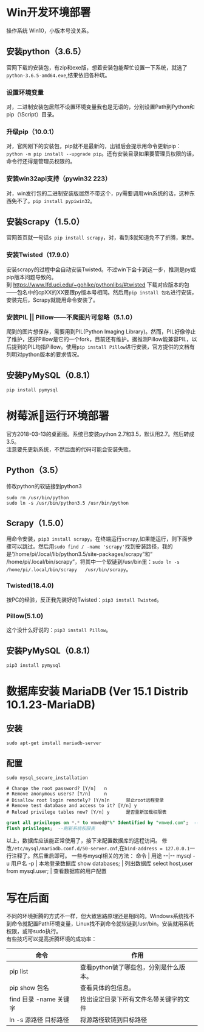 # Win开发环境部署
操作系统 Win10，小版本号没关系。
## 安装python（3.6.5）
官网下载的安装包，有zip和exe版，想着安装包能帮忙设置一下系统，就选了`python-3.6.5-amd64.exe`,结果依旧各种坑。
### 设置环境变量
对，二进制安装包居然不设置环境变量我也是无语的，分别设置Path到Python和pip（\Script）目录。
### 升级pip（10.0.1）
对，官网刚下的安装包，pip就不是最新的，出错后会提示用命令更新pip：`python -m pip install --upgrade pip`。还有安装目录如果要管理员权限的话，命令行还得是管理员权限的。
### 安装win32api支持（pywin32 223）
对，win发行包的二进制安装版居然不带这个，py需要调用win系统的话，这种东西免不了。`pip install pypiwin32`。

## 安装Scrapy（1.5.0）
官网首页就一句话`$ pip install scrapy`，对，看到$就知道免不了折腾，果然。
### 安装Twisted（17.9.0）
安装scrapy的过程中会自动安装Twisted。不过win下会卡到这一步，推测是py或pip版本问题导致的。  
到 https://www.lfd.uci.edu/~gohlke/pythonlibs/#twisted 下载对应版本的包——包名中的cpXX的XX要跟py版本号相同。然后用`pip install 包名`进行安装，安装完后，Scrapy就能用命令安装了。
### 安装PIL || Pillow——不爬图片可忽略（5.1.0）
爬到的图片想保存，需要用到PIL(Python Imaging Library)。然而，PIL好像停止了维护，还好Pillow是它的一个fork，目前还有维护。据推测Pillow能兼容PIL，以后提到的PIL均指Pillow。使用`pip install Pillow`进行安装，官方提供的文档有列明对python版本的要求情况。

## 安装PyMySQL（0.8.1）
```
pip install pymysql
```

# 树莓派🍓运行环境部署
官方2018-03-13的桌面版。系统已安装python 2.7和3.5，默认用2.7。然后转成3.5。  
注意要先更新系统，不然后面的代码可能会安装失败。
## Python（3.5）
修改python的软链接到python3
```commant
sudo rm /usr/bin/python
sudo ln -s /usr/bin/python3.5 /usr/bin/python
```
## Scrapy（1.5.0）
用命令安装，`pip3 install scrapy`。在终端运行`scrapy`,如果能运行，则下面步骤可以跳过。然后用`sudo find / -name 'scrapy'`找到安装路径，我的是“/home/pi/.local/lib/python3.5/site-packages/scrapy”和“
/home/pi/.local/bin/scrapy”，将其中一个软链到/usr/bin里：`sudo ln -s /home/pi/.local/bin/scrapy   /usr/bin/scrapy`。

### Twisted(18.4.0)
按PC的经验，反正我先装好的Twisted：`pip3 install Twisted`。

### Pillow(5.1.0)
这个没什么好说的：`pip3 install Pillow`。

## 安装PyMySQL（0.8.1）
```
pip3 install pymysql
```

# 数据库安装 MariaDB (Ver 15.1 Distrib 10.1.23-MariaDB)
## 安装
```
sudo apt-get install mariadb-server
```
## 配置
```
sudo mysql_secure_installation

# Change the root password? [Y/n]   n
# Remove anonymous users? [Y/n]     n
# Disallow root login remotely? [Y/n]n      禁止root远程登录
# Remove test database and access to it? [Y/n] y
# Reload privilege tables now? [Y/n] y      是否重新加载权限表
```
```sql
grant all privileges on *.* to vmwed@"%" Identified by "vmwed.com";  --配置用户
flush privileges;  --刷新系统权限表
```
以上，数据库应该能正常使用了，接下来配置数据库的远程访问。
修改`/etc/mysql/mariadb.conf.d/50-server.cnf`,在`bind-address = 127.0.0.1`一行注释了。然后重启即可。
一些与mysql相关的方法：
命令 | 用途
--|--
mysql -u 用户名 -p | 本地登录数据库
show databases; | 列出数据库
select host,user from mysql.user; | 查看数据库的用户配置




# 写在后面
不同的环境折腾的方式不一样，但大致思路原理还是相同的。Windows系统找不到命令就配置Path环境变量，Linux找不到命令就软链到/usr/bin。安装就用系统权限，或带sudo执行。  
有些技巧可以提高折腾环境的成功率：  

命令 | 作用
--|--
pip list | 查看python装了哪些包，分别是什么版本。
pip show 包名 | 查看具体的包信息。
find 目录 -name 关键字 | 找出设定目录下所有文件名带关键字的文件
ln -s 源路径 目标路径 | 将源路径软链到目标路径





